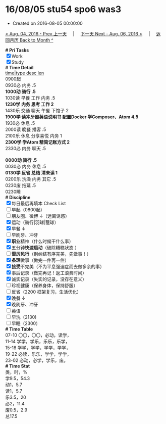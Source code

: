 # 16/08/05 stu54 spo6 was3

- Created on 2016-08-05 00:00:00

[< Aug. 04, 2016 - Prev 上一天](/lifelogs/2016/08/d04.md) &nbsp; &nbsp; | &nbsp; &nbsp; [下一天 Next - Aug. 06, 2016 >](/lifelogs/2016/08/d06.md) &nbsp; &nbsp; |  &nbsp; &nbsp; [返回月历 Back to Month ^](/lifelogs/2016/08/index.md)
<br/><div><b># Pri Tasks</b></div><div><input checked="true" type="checkbox"/>Work</div><div><input checked="true" type="checkbox"/>Study</div><div><div><b># Time Detail</b></div></div><div><u>time|type desc len</u></div><div>0900起</div><div>0930必 内务 .5</div><div><b>1000动 骑行 .5</b></div><div>1030读 早餐 工作 内务 .5</div><div><b>1230学 内务 思考 工作 2</b></div><div>1430乐 交通 聊天 午餐 下馆子 2</div><div><b>1900学 读冲牙器英语说明书 配置Docker 学Composer、Atom 4.5</b></div><div>1930必 休息 .5</div><div>2000读 晚餐 播客 .5</div><div>2100乐 休息 分享喜悦 内务 1</div><div><b>2300学 学Atom 精简记账方式 2</b></div><div>2330必 内务 聊天 .5</div><div><b><br/></b></div><div><b>0000动 骑行 .5</b></div><div>0030必 内务 休息 .5</div><div><b>0130学 反省 总结 清未读 1</b></div><div>0200乐 洗澡 内务 其它 .5</div><div>0230废 拖延 .5</div><div>0230睡</div><div><b># Discipline</b></div><div><input checked="true" type="checkbox"/>每日最后再填本 Check List</div><div><input type="checkbox"/>早起（0800起）</div><div><input type="checkbox"/>朋友圈、微博 ↓（远离诱惑）</div><div><input checked="true" type="checkbox"/>运动（骑行|羽球|毽球）</div><div><input checked="true" type="checkbox"/>早餐 ↓</div><div><input type="checkbox"/>早刷牙、冲牙</div><div><input checked="true" type="checkbox"/><b>职业</b>精神（什么时候干什么事）</div><div><input checked="true" type="checkbox"/>五分钟<b>快速启动</b>（破除糟糕状态 ）</div><div><input type="checkbox"/><b>雷厉风行</b>（别纠结有序完美，先做事！）</div><div><input checked="true" type="checkbox"/><b>条理</b>做事（做完一件再一件）</div><div><input checked="true" type="checkbox"/><b>接受</b>不完美（不为平息强迫症而去做多余的事）</div><div><div></div></div><div><input checked="true" type="checkbox"/>事后记录（做完再记！返工浪费时间）</div><div><input checked="true" type="checkbox"/>诚实记录（失实的记录，没存在意义）</div><div><div><input type="checkbox"/>珍视健康（保养身体，保持舒服）</div></div><div><input type="checkbox"/>反省（2200 框架复习，生活优化）</div><div><input checked="true" type="checkbox"/>晚餐 ↓</div><div><input checked="true" type="checkbox"/>晚刷牙、冲牙</div><div><input type="checkbox"/>英语</div><div><input type="checkbox"/>早洗（2130)</div><div><input type="checkbox"/>早睡（2300）</div><div><b># Time Table</b></div><div>07-10 〇〇，〇〇，必动，读学，</div><div>11-14 学学，学乐，乐乐，乐学，</div><div>15-18 学学，学学，学学，学学，</div><div>19-22 必读，乐乐，学学，学学，</div><div>23-02 必动，必学，学乐，废。</div><div><b># Time Stat</b></div><div>类，时，%</div><div>学9.5，54.3</div><div>动1，5.7</div><div>读1，5.7</div><div>乐3.5，20</div><div>必2，11.4</div><div>废0.5，2.9</div><div>总17.5</div>
